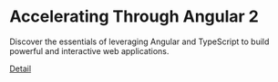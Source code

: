# Accelerating Through Angular 2

Discover the essentials of leveraging Angular and TypeScript to build powerful and interactive web applications. 

[Detail](https://eduitfree.com/courses/accelerating-through-angular-2)